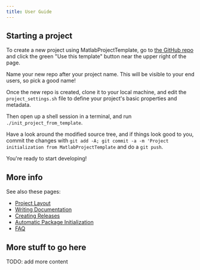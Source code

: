 ```yaml
---
title: User Guide
---
```


## Starting a project

To create a new project using MatlabProjectTemplate, go to [the GitHub repo](https://github.com/janklab/MatlabProjectTemplate) and click the green "Use this template" button near the upper right of the page.

Name your new repo after your project name. This will be visible to your end users, so pick a good name!

Once the new repo is created, clone it to your local machine, and edit the `project_settings.sh` file to define your project's basic properties and metadata.

Then open up a shell session in a terminal, and run `./init_project_from_template`.

Have a look around the modified source tree, and if things look good to you, commit the changes with `git add -A; git commit -a -m 'Project initialization from MatlabProjectTemplate` and do a `git push`.

You're ready to start developing!

## More info

See also these pages:

* [Project Layout](ProjectLayout.html)
* [Writing Documentation](WritingDocumentation.html)
* [Creating Releases](Releasing.html)
* [Automatic Package Initialization](AutoInitialization.html)
* [FAQ](FAQ.html)

## More stuff to go here

TODO: add more content
